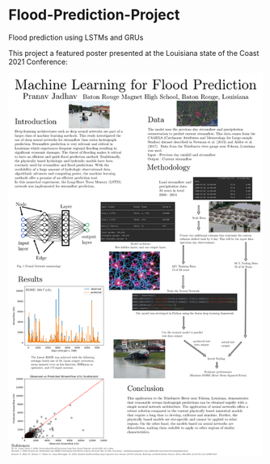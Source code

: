 # Flood-Prediction-Project
Flood prediction using LSTMs and GRUs

This project a featured poster presented at the Louisiana state of the Coast 2021 Conference:

![](SOC_2021_Poster_Final.png)
